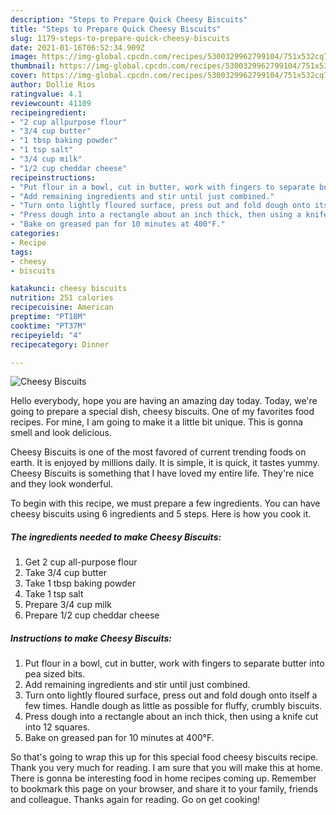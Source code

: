 ```yaml
---
description: "Steps to Prepare Quick Cheesy Biscuits"
title: "Steps to Prepare Quick Cheesy Biscuits"
slug: 1179-steps-to-prepare-quick-cheesy-biscuits
date: 2021-01-16T06:52:34.909Z
image: https://img-global.cpcdn.com/recipes/5300329962799104/751x532cq70/cheesy-biscuits-recipe-main-photo.jpg
thumbnail: https://img-global.cpcdn.com/recipes/5300329962799104/751x532cq70/cheesy-biscuits-recipe-main-photo.jpg
cover: https://img-global.cpcdn.com/recipes/5300329962799104/751x532cq70/cheesy-biscuits-recipe-main-photo.jpg
author: Dollie Rios
ratingvalue: 4.1
reviewcount: 41109
recipeingredient:
- "2 cup allpurpose flour"
- "3/4 cup butter"
- "1 tbsp baking powder"
- "1 tsp salt"
- "3/4 cup milk"
- "1/2 cup cheddar cheese"
recipeinstructions:
- "Put flour in a bowl, cut in butter, work with fingers to separate butter into pea sized bits."
- "Add remaining ingredients and stir until just combined."
- "Turn onto lightly floured surface, press out and fold dough onto itself a few times. Handle dough as little as possible for fluffy, crumbly biscuits."
- "Press dough into a rectangle about an inch thick, then using a knife cut into 12 squares."
- "Bake on greased pan for 10 minutes at 400°F."
categories:
- Recipe
tags:
- cheesy
- biscuits

katakunci: cheesy biscuits 
nutrition: 251 calories
recipecuisine: American
preptime: "PT18M"
cooktime: "PT37M"
recipeyield: "4"
recipecategory: Dinner

---
```



![Cheesy Biscuits](https://img-global.cpcdn.com/recipes/5300329962799104/751x532cq70/cheesy-biscuits-recipe-main-photo.jpg)

Hello everybody, hope you are having an amazing day today. Today, we're going to prepare a special dish, cheesy biscuits. One of my favorites food recipes. For mine, I am going to make it a little bit unique. This is gonna smell and look delicious.

Cheesy Biscuits is one of the most favored of current trending foods on earth. It is enjoyed by millions daily. It is simple, it is quick, it tastes yummy. Cheesy Biscuits is something that I have loved my entire life. They're nice and they look wonderful.




To begin with this recipe, we must prepare a few ingredients. You can have cheesy biscuits using 6 ingredients and 5 steps. Here is how you cook it.

<!--inarticleads1-->

##### The ingredients needed to make Cheesy Biscuits:

1. Get 2 cup all-purpose flour
1. Take 3/4 cup butter
1. Take 1 tbsp baking powder
1. Take 1 tsp salt
1. Prepare 3/4 cup milk
1. Prepare 1/2 cup cheddar cheese




<!--inarticleads2-->

##### Instructions to make Cheesy Biscuits:

1. Put flour in a bowl, cut in butter, work with fingers to separate butter into pea sized bits.
1. Add remaining ingredients and stir until just combined.
1. Turn onto lightly floured surface, press out and fold dough onto itself a few times. Handle dough as little as possible for fluffy, crumbly biscuits.
1. Press dough into a rectangle about an inch thick, then using a knife cut into 12 squares.
1. Bake on greased pan for 10 minutes at 400°F.




So that's going to wrap this up for this special food cheesy biscuits recipe. Thank you very much for reading. I am sure that you will make this at home. There is gonna be interesting food in home recipes coming up. Remember to bookmark this page on your browser, and share it to your family, friends and colleague. Thanks again for reading. Go on get cooking!
